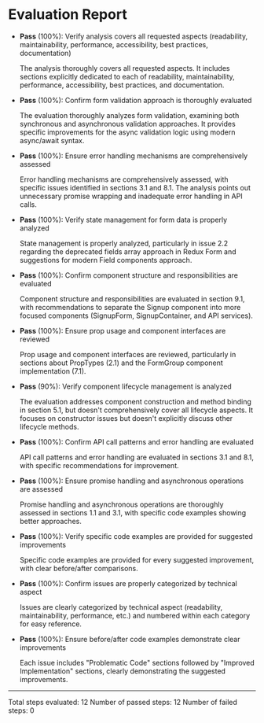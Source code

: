 # Evaluation Report

- **Pass** (100%): Verify analysis covers all requested aspects (readability, maintainability, performance, accessibility, best practices, documentation)
  
  The analysis thoroughly covers all requested aspects. It includes sections explicitly dedicated to each of readability, maintainability, performance, accessibility, best practices, and documentation.

- **Pass** (100%): Confirm form validation approach is thoroughly evaluated
  
  The evaluation thoroughly analyzes form validation, examining both synchronous and asynchronous validation approaches. It provides specific improvements for the async validation logic using modern async/await syntax.

- **Pass** (100%): Ensure error handling mechanisms are comprehensively assessed
  
  Error handling mechanisms are comprehensively assessed, with specific issues identified in sections 3.1 and 8.1. The analysis points out unnecessary promise wrapping and inadequate error handling in API calls.

- **Pass** (100%): Verify state management for form data is properly analyzed
  
  State management is properly analyzed, particularly in issue 2.2 regarding the deprecated fields array approach in Redux Form and suggestions for modern Field components approach.

- **Pass** (100%): Confirm component structure and responsibilities are evaluated
  
  Component structure and responsibilities are evaluated in section 9.1, with recommendations to separate the Signup component into more focused components (SignupForm, SignupContainer, and API services).

- **Pass** (100%): Ensure prop usage and component interfaces are reviewed
  
  Prop usage and component interfaces are reviewed, particularly in sections about PropTypes (2.1) and the FormGroup component implementation (7.1).

- **Pass** (90%): Verify component lifecycle management is analyzed
  
  The evaluation addresses component construction and method binding in section 5.1, but doesn't comprehensively cover all lifecycle aspects. It focuses on constructor issues but doesn't explicitly discuss other lifecycle methods.

- **Pass** (100%): Confirm API call patterns and error handling are evaluated
  
  API call patterns and error handling are evaluated in sections 3.1 and 8.1, with specific recommendations for improvement.

- **Pass** (100%): Ensure promise handling and asynchronous operations are assessed
  
  Promise handling and asynchronous operations are thoroughly assessed in sections 1.1 and 3.1, with specific code examples showing better approaches.

- **Pass** (100%): Verify specific code examples are provided for suggested improvements
  
  Specific code examples are provided for every suggested improvement, with clear before/after comparisons.

- **Pass** (100%): Confirm issues are properly categorized by technical aspect
  
  Issues are clearly categorized by technical aspect (readability, maintainability, performance, etc.) and numbered within each category for easy reference.

- **Pass** (100%): Ensure before/after code examples demonstrate clear improvements
  
  Each issue includes "Problematic Code" sections followed by "Improved Implementation" sections, clearly demonstrating the suggested improvements.

---

Total steps evaluated: 12
Number of passed steps: 12
Number of failed steps: 0